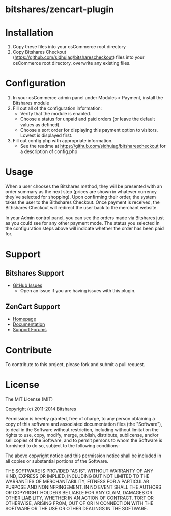 bitshares/zencart-plugin
=====================

# Installation

1. Copy these files into your osCommerce root directory
2. Copy Bitshares Checkout (https://github.com/sidhujag/bitsharescheckout) files into your osCommerce root directory, overwrite any existing files.

# Configuration

1. In your osCommerce admin panel under Modules > Payment, install the Bitshares module
2. Fill out all of the configuration information:
	- Verify that the module is enabled.
	- Choose a status for unpaid and paid orders (or leave the default values as
      defined).
	- Choose a sort order for displaying this payment option to visitors.
      Lowest is displayed first.
3. Fill out config.php with appropriate information.
    - See the readme at https://github.com/sidhujag/bitsharescheckout for a description of config.php

# Usage

When a user chooses the Bitshares method, they will be
presented with an order summary as the next step (prices are shown in whatever
currency they've selected for shopping). Upon confirming their order, the system
takes the user to the Bithshares Checkout.  Once payment is received, the Bithshares Checkout
will redirect the user back to the merchant website.

In your Admin control panel, you can see the orders made via Bitshares just as
you could see for any other payment mode.  The status you selected in the
configuration steps above will indicate whether the order has been paid for.  


# Support

## Bitshares Support

* [GitHub Issues](https://github.com/sidhujag/bitshares-zencart/issues)
  * Open an issue if you are having issues with this plugin.


## ZenCart Support

* [Homepage](http://www.zen-cart.com)
* [Documentation](http://www.zen-cart.com/wiki/index.php/Developers_API)
* [Support Forums](http://www.zen-cart.com/forum.php)

# Contribute

To contribute to this project, please fork and submit a pull request.

# License

The MIT License (MIT)

Copyright (c) 2011-2014 Bitshares

Permission is hereby granted, free of charge, to any person obtaining a copy
of this software and associated documentation files (the "Software"), to deal
in the Software without restriction, including without limitation the rights
to use, copy, modify, merge, publish, distribute, sublicense, and/or sell
copies of the Software, and to permit persons to whom the Software is
furnished to do so, subject to the following conditions:

The above copyright notice and this permission notice shall be included in
all copies or substantial portions of the Software.

THE SOFTWARE IS PROVIDED "AS IS", WITHOUT WARRANTY OF ANY KIND, EXPRESS OR
IMPLIED, INCLUDING BUT NOT LIMITED TO THE WARRANTIES OF MERCHANTABILITY,
FITNESS FOR A PARTICULAR PURPOSE AND NONINFRINGEMENT. IN NO EVENT SHALL THE
AUTHORS OR COPYRIGHT HOLDERS BE LIABLE FOR ANY CLAIM, DAMAGES OR OTHER
LIABILITY, WHETHER IN AN ACTION OF CONTRACT, TORT OR OTHERWISE, ARISING FROM,
OUT OF OR IN CONNECTION WITH THE SOFTWARE OR THE USE OR OTHER DEALINGS IN
THE SOFTWARE.
